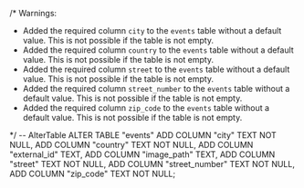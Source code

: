 /*
  Warnings:

  - Added the required column `city` to the `events` table without a default value. This is not possible if the table is not empty.
  - Added the required column `country` to the `events` table without a default value. This is not possible if the table is not empty.
  - Added the required column `street` to the `events` table without a default value. This is not possible if the table is not empty.
  - Added the required column `street_number` to the `events` table without a default value. This is not possible if the table is not empty.
  - Added the required column `zip_code` to the `events` table without a default value. This is not possible if the table is not empty.

*/
-- AlterTable
ALTER TABLE "events" ADD COLUMN     "city" TEXT NOT NULL,
ADD COLUMN     "country" TEXT NOT NULL,
ADD COLUMN     "external_id" TEXT,
ADD COLUMN     "image_path" TEXT,
ADD COLUMN     "street" TEXT NOT NULL,
ADD COLUMN     "street_number" TEXT NOT NULL,
ADD COLUMN     "zip_code" TEXT NOT NULL;
